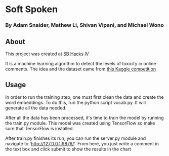 # Soft Spoken
### By Adam Snaider, Mathew Li, Shivan Vipani, and Michael Wono

## About
This project was created at [SB Hacks IV](https://www.sbhacks.com/)

It is a machine learning algorithm to detect the levels of toxicity in online
comments. The idea and the dataset came from [this Kaggle
competition](https://www.kaggle.com/c/jigsaw-toxic-comment-classification-challenge)

## Usage
In order to run the training step, one must first clean the data and create the
word embeddings. To do this, run the python script vocab.py. It will generate
all the data needed.

After all the data has been processed, it's time to train the model by running the train.py module.
This model was created using TensorFlow so make sure that TensorFlow is installed.

After train.py finishes its run, you can run the server.py module and navigate
to 'http://127.0.0.1:9876/'. From here, you just write a comment in the text box
and click submit to show the results in the chart
